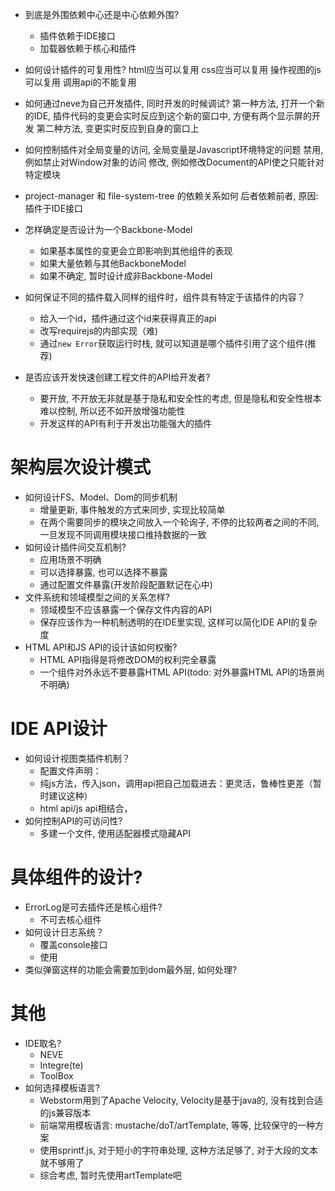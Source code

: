 - 到底是外围依赖中心还是中心依赖外围?
    - 插件依赖于IDE接口
    - 加载器依赖于核心和插件

- 如何设计插件的可复用性?
html应当可以复用
css应当可以复用
操作视图的js可以复用
调用api的不能复用


- 如何通过neve为自己开发插件, 同时开发的时候调试?
第一种方法, 打开一个新的IDE, 插件代码的变更会实时反应到这个新的窗口中, 方便有两个显示屏的开发
第二种方法, 变更实时反应到自身的窗口上


- 如何控制插件对全局变量的访问, 全局变量是Javascript环境特定的问题
禁用, 例如禁止对Window对象的访问
修改, 例如修改Document的API使之只能针对特定模块


- project-manager 和 file-system-tree 的依赖关系如何
后者依赖前者, 原因: 插件于IDE接口


- 怎样确定是否设计为一个Backbone-Model
    - 如果基本属性的变更会立即影响到其他组件的表现
    - 如果大量依赖与其他BackboneModel
    - 如果不确定, 暂时设计成非Backbone-Model


- 如何保证不同的插件载入同样的组件时，组件具有特定于该插件的内容？
    - 给入一个id，插件通过这个id来获得真正的api
    - 改写requirejs的内部实现（难)
    - 通过`new Error`获取运行时栈, 就可以知道是哪个插件引用了这个组件(推荐)

- 是否应该开发快速创建工程文件的API给开发者?
    - 要开放, 不开放无非就是基于隐私和安全性的考虑, 但是隐私和安全性根本难以控制, 所以还不如开放增强功能性
    - 开发这样的API有利于开发出功能强大的插件

# 架构层次设计模式
- 如何设计FS、Model、Dom的同步机制
    - 增量更新, 事件触发的方式来同步, 实现比较简单
    - 在两个需要同步的模块之间放入一个轮询子, 不停的比较两者之间的不同, 一旦发现不同调用模块接口维持数据的一致
- 如何设计插件间交互机制?
    - 应用场景不明确
    - 可以选择暴露, 也可以选择不暴露
    - 通过配置文件暴露(开发阶段配置默记在心中)
- 文件系统和领域模型之间的关系怎样?
    - 领域模型不应该暴露一个保存文件内容的API
    - 保存应该作为一种机制透明的在IDE里实现, 这样可以简化IDE API的复杂度
- HTML API和JS API的设计该如何权衡?
    - HTML API指得是将修改DOM的权利完全暴露
    - 一个组件对外永远不要暴露HTML API(todo: 对外暴露HTML API的场景尚不明确)

# IDE API设计
- 如何设计视图类插件机制？
    - 配置文件声明：
    - 纯js方法，传入json，调用api把自己加载进去：更灵活，鲁棒性更差（暂时建议这种）
    - html api/js api相结合，
- 如何控制API的可访问性?
    - 多建一个文件, 使用适配器模式隐藏API

# 具体组件的设计?
- ErrorLog是可去插件还是核心组件?
    - 不可去核心组件
- 如何设计日志系统？
    - 覆盖console接口
    - 使用
- 类似弹窗这样的功能会需要加到dom最外层, 如何处理?


# 其他
- IDE取名?
    - NEVE
    - Integre(te)
    - ToolBox
- 如何选择模板语言?
    - Webstorm用到了Apache Velocity, Velocity是基于java的, 没有找到合适的js兼容版本
    - 前端常用模板语言: mustache/doT/artTemplate, 等等, 比较保守的一种方案
    - 使用sprintf.js, 对于短小的字符串处理, 这种方法足够了, 对于大段的文本就不够用了
    - 综合考虑, 暂时先使用artTemplate吧
    